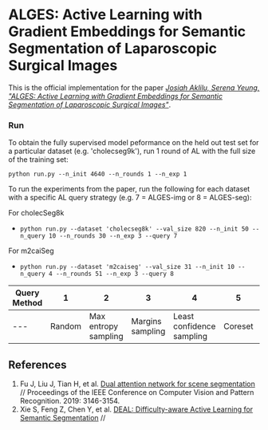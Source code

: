 # ALGES: Active Learning with Gradient Embeddings for Semantic Segmentation of Laparoscopic Surgical Images

This is the official implementation for the paper *[Josiah Aklilu, Serena Yeung, "ALGES: Active Learning with Gradient Embeddings for Semantic Segmentation of Laparoscopic Surgical Images"](google.com)*. 

### Run

To obtain the fully supervised model peformance on the held out test set for a particular dataset (e.g. 'cholecseg9k'), run 1 round of AL with the full size of the training set:

`python run.py --n_init 4640 --n_rounds 1 --n_exp 1`

To run the experiments from the paper, run the following for each dataset with a specific AL query strategy (e.g. 7 = ALGES-img or 8 = ALGES-seg):

For cholecSeg8k
- `python run.py --dataset 'cholecseg8k' --val_size 820 --n_init 50 --n_query 10 --n_rounds 30 --n_exp 3 --query 7`

For m2caiSeg
- `python run.py --dataset 'm2caiseg' --val_size 31 --n_init 10 --n_query 4 --n_rounds 51 --n_exp 3 --query 8`

| Query Method | 1 | 2 | 3 | 4 | 5 | 6 | 7 | 8 |
| --- | --- | --- | --- | --- | --- | --- | --- | --- |
| --- | Random | Max entropy sampling | Margins sampling | Least confidence sampling | Coreset | DEAL | ALGES-img (ours) | ALGES-seg (ours) |

## References
1. Fu J, Liu J, Tian H, et al. [Dual attention network for scene segmentation](https://arxiv.org/pdf/1809.02983.pdf) // Proceedings of the IEEE Conference on Computer Vision and Pattern Recognition. 2019: 3146-3154.
2. Xie S, Feng Z, Chen Y, et al. [DEAL: Difficulty-aware Active Learning for Semantic Segmentation](https://arxiv.org/pdf/2010.08705.pdf) //
